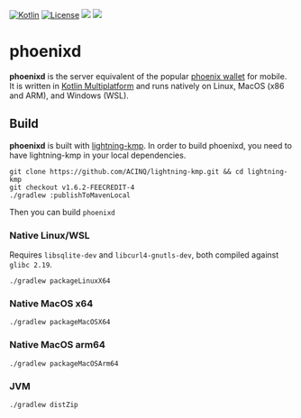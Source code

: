 [![Kotlin](https://img.shields.io/badge/Kotlin-1.9.21-blue.svg?style=flat&logo=kotlin)](http://kotlinlang.org)
[![License](https://img.shields.io/badge/license-Apache%202.0-blue.svg)](LICENSE)
[![](https://img.shields.io/badge/www-Homepage-green.svg)](https://phoenix.acinq.co/server)
[![](https://img.shields.io/badge/www-API_doc-red.svg)](https://phoenix.acinq.co/server/api)

# phoenixd

**phoenixd** is the server equivalent of the popular [phoenix wallet](https://github.com/ACINQ/phoenix) for mobile.
It is written in [Kotlin Multiplatform](https://kotlinlang.org/docs/multiplatform.html) and runs natively on Linux, MacOS (x86 and ARM), and Windows (WSL).

## Build

**phoenixd** is built with [lightning-kmp](https://github.com/ACINQ/lightning-kmp). In order
to build phoenixd, you need to have lightning-kmp in your local dependencies.

``` shell
git clone https://github.com/ACINQ/lightning-kmp.git && cd lightning-kmp
git checkout v1.6.2-FEECREDIT-4
./gradlew :publishToMavenLocal
```

Then you can build `phoenixd`

### Native Linux/WSL

Requires `libsqlite-dev` and `libcurl4-gnutls-dev`, both compiled against `glibc 2.19`.

```shell
./gradlew packageLinuxX64
```

### Native MacOS x64
```shell
./gradlew packageMacOSX64
```

### Native MacOS arm64
```shell
./gradlew packageMacOSArm64
```

### JVM
```shell
./gradlew distZip
```
